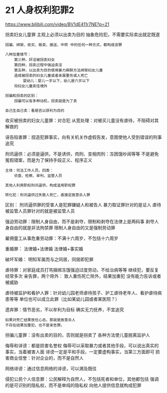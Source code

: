 # 21 人身权利犯罪2

https://www.bilibili.com/video/BV1dE411r7NE?p=21


拐卖妇女儿童罪
	主观上必须以出卖为目的
	抽象危险犯，不需要实际卖出就定既遂
	
	拐骗、绑架、收买、贩卖、接送、中转 中的任何一种方式，都构成该罪
	
	八种加重情节：
		第三种，奸淫被拐卖妇女
		第四种，拐卖过程中强迫卖淫
		第五种，以出卖为目的使用暴力麻醉方法绑架妇女儿童
		造成被拐卖的妇女儿童或者亲属重伤或人死亡
			婴幼儿：婴儿一岁以下，幼儿是六岁以下
		将妇女儿童卖往境外
		
	拐骗和拐卖的区别：
		拐骗可以有多种动机，拐卖就是为了卖
		
	自己生自己卖：看是否以获利为目的
	
收买被拐卖的妇女儿童罪：对合犯
	从宽处理：对被买儿童没有虐待，不阻碍对其解救的

诬告陷害罪：捏造犯罪事实，向有关机关作虚假告发，意图使他人受到错误的刑事追究

刑讯逼供：必须是逼供，不是诱供，肉刑、变相肉刑：冻困饿吵闹等等
	不是避免冤假错案，而是为了保持手段正义、程序正义
	
	主体：司法工作人员，四类：
		侦查、检察、审判、监管人员
		
	其他人利用职权刑讯逼供，构成滥用职权罪
	
	转化犯：刑讯逼供过失致人死亡，直接定故意杀人罪
	
区别：
	刑讯逼供罪的受害人是犯罪嫌疑人和被告人
	暴力取证罪针对的是证人
	虐待被监管人员罪针对的就是被监管人员
	
强迫劳动罪：限制人身自由，而不是剥夺，限制和剥夺在法律上是两码事
	剥夺人身自由的就是非法拘禁罪
	限制人身自由的又是强制劳动罪
	
雇佣童工从事危重劳动罪：不满十六周岁，不包括十六周岁

重婚罪：
	法律婚+法律婚
	法律婚+事实婚
	
破坏军婚：
	明知军属而与之同居，同居即犯罪
	
虐待罪：对家庭成员打骂捆绑冻饿强迫过度劳动，不给治病等等
	继续犯，要反复经常多次
	亲告罪，两个除外：
		致人重伤死亡除外，结果加重犯
		没有能力告诉或者被威胁
	
虐待被监护和看护人罪：针对幼儿园老师虐待孩子、护工虐待老年人、看护虐待病患等等
	单位也可以成立此罪（比如某幼儿园或者某医院？）
	
遗弃罪：情节恶劣，不以牟利为目标
	确实无力抚养，不宜追究
	
	如果对死亡结果放任心态，那就是故意杀人 
	不存在结果加重犯，也不是亲告罪。
	
拐骗儿童罪：没有出卖的目的，否则就是拐卖了
	各种方法使儿童脱离监护人
	
侮辱和诽谤：都是损害名誉权
	侮辱可以采取暴力或者其他手段，可以说出真实的事实，当着被害人面
	诽谤一定是平和手段，一定要虚构事实，当第三方面即可
损害商业信誉：针对企业的，而不是自然人

网络诽谤：通过信息网络的诽谤，可以溯及既往

侵犯公民个人信息罪：公民解释为自然人，不包括死者和单位，其他都包括
	强调的是可识别的隐私权，而不是单纯的隐私权
	向他人提供信息就构成犯罪
	
	
	


	
		
		




